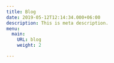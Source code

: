```yaml
---
title: Blog
date: 2019-05-12T12:14:34.000+06:00
description: This is meta description.
menu:
  main:
    URL: blog
    weight: 2

---
```

